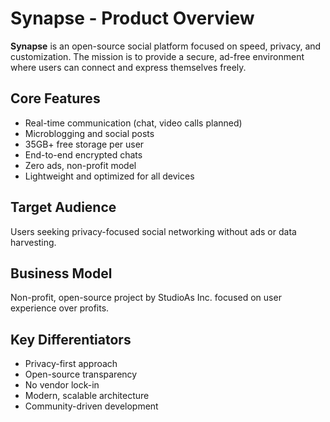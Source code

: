 # Synapse - Product Overview

**Synapse** is an open-source social platform focused on speed, privacy, and customization. The mission is to provide a secure, ad-free environment where users can connect and express themselves freely.

## Core Features
- Real-time communication (chat, video calls planned)
- Microblogging and social posts
- 35GB+ free storage per user
- End-to-end encrypted chats
- Zero ads, non-profit model
- Lightweight and optimized for all devices

## Target Audience
Users seeking privacy-focused social networking without ads or data harvesting.

## Business Model
Non-profit, open-source project by StudioAs Inc. focused on user experience over profits.

## Key Differentiators
- Privacy-first approach
- Open-source transparency
- No vendor lock-in
- Modern, scalable architecture
- Community-driven development